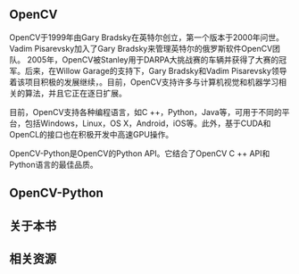 ## OpenCV

OpenCV于1999年由Gary Bradsky在英特尔创立，第一个版本于2000年问世。Vadim Pisarevsky加入了Gary Bradsky来管理英特尔的俄罗斯软件OpenCV团队。 2005年，OpenCV被Stanley用于DARPA大挑战赛的车辆并获得了大赛的冠军。后来，在Willow Garage的支持下，Gary Bradsky和Vadim Pisarevsky领导着该项目积极的发展继续，。目前，OpenCV支持许多与计算机视觉和机器学习相关的算法，并且它正在逐日扩展。


目前，OpenCV支持各种编程语言，如C ++，Python，Java等，可用于不同的平台，包括Windows，Linux，OS X，Android，iOS等。此外，基于CUDA和OpenCL的接口也在积极开发中高速GPU操作。


OpenCV-Python是OpenCV的Python API。它结合了OpenCV C ++ API和Python语言的最佳品质。



## OpenCV-Python




## 关于本书




## 相关资源


